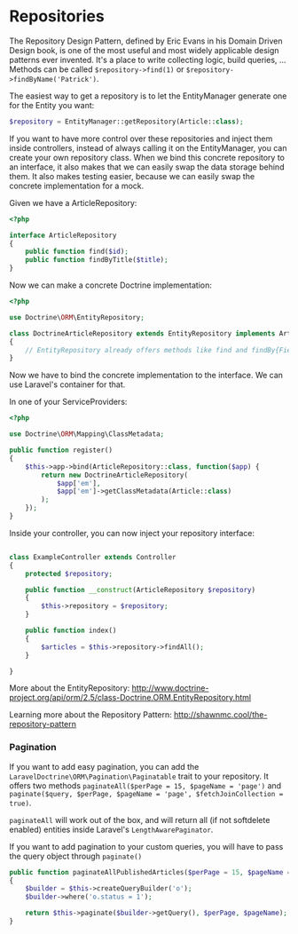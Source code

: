 # Repositories

The Repository Design Pattern, defined by Eric Evans in his Domain Driven Design book, is one of the most useful and most widely applicable design patterns ever invented. It's a place to write collecting logic, build queries, ... Methods can be called `$repository->find(1)` or `$repository->findByName('Patrick')`.

The easiest way to get a repository is to let the EntityManager generate one for the Entity you want:

```php
$repository = EntityManager::getRepository(Article::class);
```

If you want to have more control over these repositories and inject them inside controllers, instead of always calling it on the EntityManager, you can create your own repository class.
When we bind this concrete repository to an interface, it also makes that we can easily swap the data storage behind them. It also makes testing easier, because we can easily swap the concrete implementation for a mock.

Given we have a ArticleRepository:

```php
<?php

interface ArticleRepository
{
    public function find($id);
    public function findByTitle($title);
}
```

Now we can make a concrete Doctrine implementation:

```php
<?php

use Doctrine\ORM\EntityRepository;

class DoctrineArticleRepository extends EntityRepository implements ArticleRepository
{
    // EntityRepository already offers methods like find and findBy{Field}
}
```

Now we have to bind the concrete implementation to the interface. We can use Laravel's container for that.

In one of your ServiceProviders:

```php
<?php

use Doctrine\ORM\Mapping\ClassMetadata;

public function register()
{
    $this->app->bind(ArticleRepository::class, function($app) {
        return new DoctrineArticleRepository(
            $app['em'],
            $app['em']->getClassMetadata(Article::class)
        );
    });
}
```

Inside your controller, you can now inject your repository interface:

```php

class ExampleController extends Controller
{
    protected $repository;

    public function __construct(ArticleRepository $repository)
    {
        $this->repository = $repository;
    }

    public function index()
    {
        $articles = $this->repository->findAll();
    }

}
```

More about the EntityRepository: http://www.doctrine-project.org/api/orm/2.5/class-Doctrine.ORM.EntityRepository.html

Learning more about the Repository Pattern: http://shawnmc.cool/the-repository-pattern

### Pagination

If you want to add easy pagination, you can add the `LaravelDoctrine\ORM\Pagination\Paginatable` trait to your repository. It offers two methods `paginateAll($perPage = 15, $pageName = 'page')` and `paginate($query, $perPage, $pageName = 'page', $fetchJoinCollection = true)`.

`paginateAll` will work out of the box, and will return all (if not softdelete enabled) entities inside Laravel's `LengthAwarePaginator`.

If you want to add pagination to your custom queries, you will have to pass the query object through `paginate()`

```php
public function paginateAllPublishedArticles($perPage = 15, $pageName = 'page')
{
    $builder = $this->createQueryBuilder('o');
    $builder->where('o.status = 1');

    return $this->paginate($builder->getQuery(), $perPage, $pageName);
}
```
